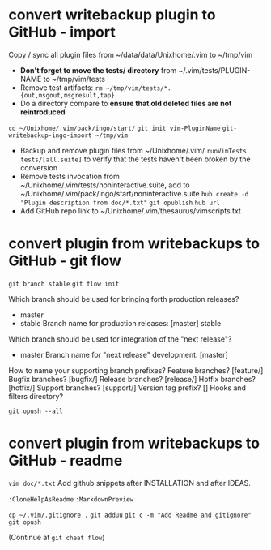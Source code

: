 # convert writebackup plugin to GitHub - import

Copy / sync all plugin files from ~/data/data/Unixhome/.vim to ~/tmp/vim
- **Don't forget to move the tests/ directory** from ~/.vim/tests/PLUGIN-NAME to ~/tmp/vim/tests
- Remove test artifacts:
`rm ~/tmp/vim/tests/*.{out,msgout,msgresult,tap}`
- Do a directory compare to **ensure that old deleted files are not reintroduced**

`cd ~/Unixhome/.vim/pack/ingo/start/`
`git init vim-PluginName`
`git-writebackup-ingo-import ~/tmp/vim`
- Backup and remove plugin files from ~/Unixhome/.vim/
`runVimTests tests/[all.suite]` to verify that the tests haven't been broken by the conversion
- Remove tests invocation from ~/Unixhome/.vim/tests/noninteractive.suite, add to ~/Unixhome/.vim/pack/ingo/start/noninteractive.suite
`hub create -d "Plugin description from doc/*.txt"`
`git opublish`
`hub url`
- Add GitHub repo link to ~/Unixhome/.vim/thesaurus/vimscripts.txt

# convert plugin from writebackups to GitHub - git flow

`git branch stable`
`git flow init`

Which branch should be used for bringing forth production releases?
   - master
   - stable
Branch name for production releases: [master] stable

Which branch should be used for integration of the "next release"?
   - master
Branch name for "next release" development: [master]

How to name your supporting branch prefixes?
Feature branches? [feature/]
Bugfix branches? [bugfix/]
Release branches? [release/]
Hotfix branches? [hotfix/]
Support branches? [support/]
Version tag prefix? []
Hooks and filters directory?

`git opush --all`

# convert plugin from writebackups to GitHub - readme

`vim doc/*.txt`
Add github snippets after INSTALLATION and after IDEAS.

`:CloneHelpAsReadme`
`:MarkdownPreview`

`cp ~/.vim/.gitignore .`
`git adduu`
`git c -m "Add Readme and gitignore"`
`git opush`

(Continue at `git cheat flow`)
